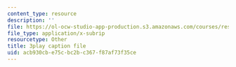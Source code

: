 ```yaml
---
content_type: resource
description: ''
file: https://ol-ocw-studio-app-production.s3.amazonaws.com/courses/res-6-006-video-demonstrations-in-lasers-and-optics-spring-2008/acb930cbe75cbc2bc367f87af73f35ce_hJfqUAKMEdw.srt
file_type: application/x-subrip
resourcetype: Other
title: 3play caption file
uid: acb930cb-e75c-bc2b-c367-f87af73f35ce
---
```

